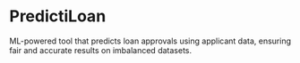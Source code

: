 # PredictiLoan
ML-powered tool that predicts loan approvals using applicant data, ensuring fair and accurate results on imbalanced datasets.
